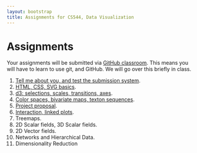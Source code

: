 ```yaml
---
layout: bootstrap
title: Assignments for CS544, Data Visualization
---
```


# Assignments

Your assignments will be submitted via
[GitHub classroom](https://classroom.github.com/classrooms/12379839-2017-fall-csc544). This
means you will have to learn to use git, and GitHub. We will go over
this briefly in class.

1.  [Tell me about you, and test the submission system](assignment_1/).
2.  [HTML, CSS, SVG basics](assignment_2/).
3.  [d3: selections, scales, transitions, axes](assignment_3/).
4.  [Color spaces, bivariate maps, texton sequences](assignment_4/).
5.  [Project proposal](assignment_5/).
6.  [Interaction, linked plots](assignment_6/).
7.  Treemaps.
8.  2D Scalar fields, 3D Scalar fields.
9.  2D Vector fields.
10. Networks and Hierarchical Data.
11. Dimensionality Reduction

